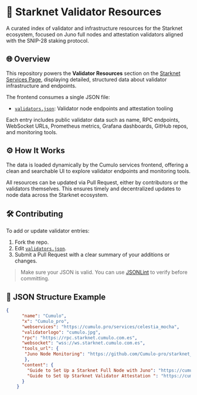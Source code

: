 # 🧪 Starknet Validator Resources

A curated index of validator and infrastructure resources for the Starknet ecosystem, focused on Juno full nodes and attestation validators aligned with the SNIP-28 staking protocol.

## 🌐 Overview

This repository powers the **Validator Resources** section on the [Starknet Services Page](https://cumulo.pro/services/starknet), displaying detailed, structured data about validator infrastructure and endpoints.

The frontend consumes a single JSON file:

- [`validators.json`](https://github.com/Cumulo-pro/starknet_tools/blob/main/data/validators.json): Validator node endpoints and attestation tooling

Each entry includes public validator data such as name, RPC endpoints, WebSocket URLs, Prometheus metrics, Grafana dashboards, GitHub repos, and monitoring tools.

## ⚙️ How It Works

The data is loaded dynamically by the Cumulo services frontend, offering a clean and searchable UI to explore validator endpoints and monitoring tools.

All resources can be updated via Pull Request, either by contributors or the validators themselves. This ensures timely and decentralized updates to node data across the Starknet ecosystem.

## 🛠️ Contributing

To add or update validator entries:

1. Fork the repo.
2. Edit [`validators.json`](https://github.com/Cumulo-pro/starknet_tools/blob/main/data/validators.json).
3. Submit a Pull Request with a clear summary of your additions or changes.

> Make sure your JSON is valid. You can use [JSONLint](https://jsonlint.com) to verify before committing.

## 📄 JSON Structure Example

```json
{
      "name": "Cumulo",
      "x": "Cumulo_pro",
      "webservices": "https://cumulo.pro/services/celestia_mocha",
      "validatorlogo": "cumulo.jpg",
      "rpc": "https://rpc.starknet.cumulo.com.es",
      "websocket": "wss://ws.starknet.cumulo.com.es",
      "tools_url": {
       "Juno Node Monitoring": "https://github.com/Cumulo-pro/starknet_tools/blob/main/juno/README.mdd"
       },
      "content": {
        "Guide to Set Up a Starknet Full Node with Juno": "https://cumulo.pro/services//starknet/install",
        "Guide to Set Up Starknet Validator Attestation ": "https://cumulo.pro/services/starknet/install_attest"
      }
    }
```
